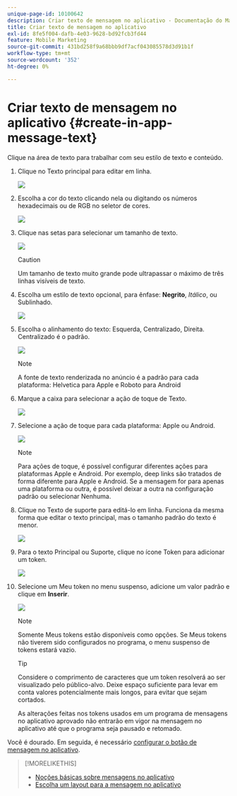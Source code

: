 ```yaml
---
unique-page-id: 10100642
description: Criar texto de mensagem no aplicativo - Documentação do Marketo - Documentação do produto
title: Criar texto de mensagem no aplicativo
exl-id: 8fe5f004-dafb-4e03-9628-bd92fcb3fd44
feature: Mobile Marketing
source-git-commit: 431bd258f9a68bbb9df7acf043085578d3d91b1f
workflow-type: tm+mt
source-wordcount: '352'
ht-degree: 0%

---
```


# Criar texto de mensagem no aplicativo {#create-in-app-message-text}

Clique na área de texto para trabalhar com seu estilo de texto e conteúdo.

1. Clique no Texto principal para editar em linha.

   ![](assets/image2016-5-6-9-3a56-3a56.png)

1. Escolha a cor do texto clicando nela ou digitando os números hexadecimais ou de RGB no seletor de cores.

   ![](assets/image2016-5-6-9-3a59-3a1.png)

1. Clique nas setas para selecionar um tamanho de texto.

   ![](assets/image2016-5-6-10-3a6-3a51.png)

   >[!CAUTION]
   >
   >Um tamanho de texto muito grande pode ultrapassar o máximo de três linhas visíveis de texto.

1. Escolha um estilo de texto opcional, para ênfase: **Negrito**, _Itálico_, ou Sublinhado.

   ![](assets/image2016-5-6-10-3a15-3a32.png)

1. Escolha o alinhamento do texto: Esquerda, Centralizado, Direita. Centralizado é o padrão.

   ![](assets/image2016-5-6-10-3a18-3a45.png)

   >[!NOTE]
   >
   >A fonte de texto renderizada no anúncio é a padrão para cada plataforma: Helvetica para Apple e Roboto para Android

1. Marque a caixa para selecionar a ação de toque de Texto.

   ![](assets/image2016-5-6-10-3a20-3a41.png)

1. Selecione a ação de toque para cada plataforma: Apple ou Android.

   ![](assets/image2016-5-6-10-3a22-3a12.png)

   >[!NOTE]
   >
   >Para ações de toque, é possível configurar diferentes ações para plataformas Apple e Android. Por exemplo, deep links são tratados de forma diferente para Apple e Android. Se a mensagem for para apenas uma plataforma ou outra, é possível deixar a outra na configuração padrão ou selecionar Nenhuma.

1. Clique no Texto de suporte para editá-lo em linha. Funciona da mesma forma que editar o texto principal, mas o tamanho padrão do texto é menor.

   ![](assets/image2016-5-6-10-3a26-3a27.png)

1. Para o texto Principal ou Suporte, clique no ícone Token para adicionar um token.

   ![](assets/image2016-5-6-10-3a29-3a2.png)

1. Selecione um Meu token no menu suspenso, adicione um valor padrão e clique em **Inserir**.

   ![](assets/mytoken.png)

   >[!NOTE]
   >
   >Somente Meus tokens estão disponíveis como opções. Se Meus tokens não tiverem sido configurados no programa, o menu suspenso de tokens estará vazio.

   >[!TIP]
   >
   >Considere o comprimento de caracteres que um token resolverá ao ser visualizado pelo público-alvo. Deixe espaço suficiente para levar em conta valores potencialmente mais longos, para evitar que sejam cortados.

   As alterações feitas nos tokens usados em um programa de mensagens no aplicativo aprovado não entrarão em vigor na mensagem no aplicativo até que o programa seja pausado e retomado.

Você é dourado. Em seguida, é necessário [configurar o botão de mensagem no aplicativo](/help/marketo/product-docs/mobile-marketing/in-app-messages/creating-in-app-messages/set-up-the-in-app-message-button.md).

>[!MORELIKETHIS]
>
>* [Noções básicas sobre mensagens no aplicativo](/help/marketo/product-docs/mobile-marketing/in-app-messages/understanding-in-app-messages.md)
>* [Escolha um layout para a mensagem no aplicativo](/help/marketo/product-docs/mobile-marketing/in-app-messages/creating-in-app-messages/choose-a-layout-for-your-in-app-message.md)
